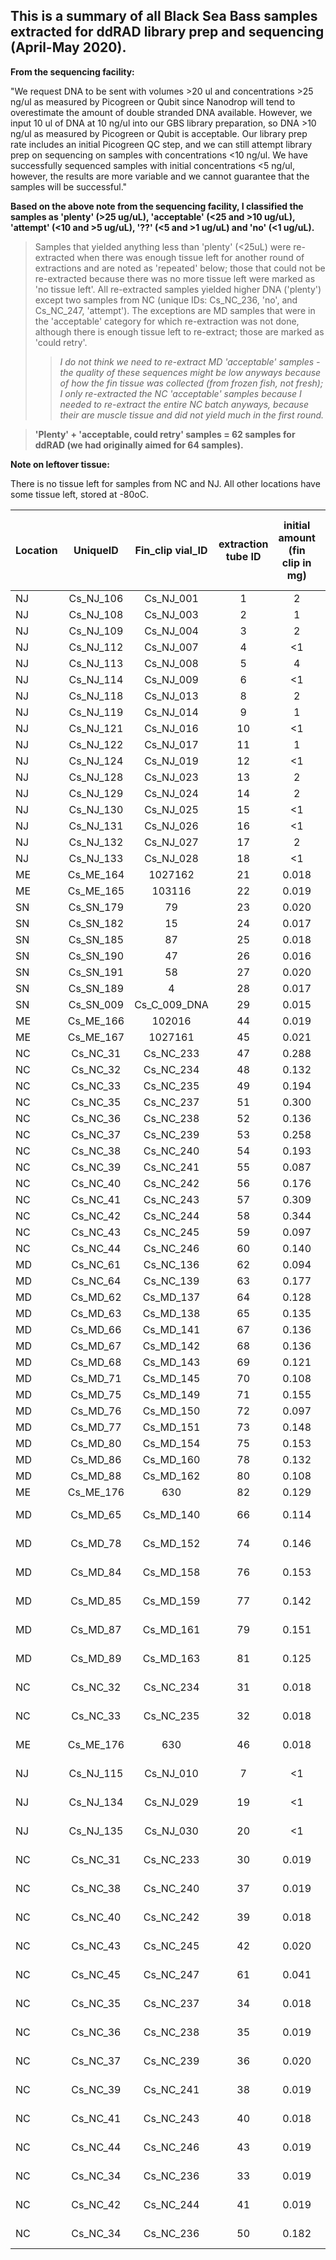 ## This is a summary of all Black Sea Bass samples extracted for ddRAD library prep and sequencing (April-May 2020).


**From the sequencing facility:**

"We request DNA to be sent with volumes >20 ul and concentrations >25 ng/ul as measured by Picogreen or Qubit since Nanodrop will tend to overestimate the amount of double stranded DNA available. However, we input 10 ul of DNA at 10 ng/ul into our GBS library preparation, so DNA >10 ng/ul as measured by Picogreen or Qubit is acceptable. Our library prep rate includes an initial Picogreen QC step, and we can still attempt library prep on sequencing on samples with concentrations <10 ng/ul. We have successfully sequenced samples with initial concentrations <5 ng/ul, however, the results are more variable and we cannot guarantee that the samples will be successful."


**Based on the above note from the sequencing facility, I classified the samples as 'plenty' (>25 ug/uL), 'acceptable' (<25 and >10 ug/uL), 'attempt' (<10 and >5 ug/uL), '??' (<5 and >1 ug/uL) and 'no' (<1 ug/uL).**

> Samples that yielded anything less than 'plenty' (<25uL) were re-extracted when there was enough tissue left for another round of extractions and are noted as 'repeated' below; those that could not be re-extracted because there was no more tissue left were marked as 'no tissue left'. All re-extracted samples yielded higher DNA ('plenty') except two samples from NC (unique IDs: Cs_NC_236, 'no', and Cs_NC_247, 'attempt'). The exceptions are MD samples that were in the 'acceptable' category for which re-extraction was not done, although there is enough tissue left to re-extract; those are marked as 'could retry'. 
>> *I do not think we need to re-extract MD 'acceptable' samples - the quality of these sequences might be low anyways because of how the fin tissue was collected (from frozen fish, not fresh); I only re-extracted the NC 'acceptable' samples because I needed to re-extract the entire NC batch anyways, because their are muscle tissue and did not yield much in the first round.*

> **'Plenty' + 'acceptable, could retry' samples = 62 samples for ddRAD (we had originally aimed for 64 samples).**

**Note on leftover tissue:**

There is no tissue left for samples from NC and NJ. All other locations have some tissue left, stored at -80oC.


| Location | UniqueID | Fin_clip vial_ID|extraction tube ID|initial amount (fin clip in mg)|Qubit (ng/uL)|DNA concentration considering dilution factor 2x (ng/uL)| vol. left in 1st elution (uL)| enough for ddRAD? |
|:---------|:--------:|:---------------:|:----------------:|:---------------:|:-----------:|:----------------:|:--------------:|:-----:|
| NJ| Cs_NJ_106 | Cs_NJ_001      | 1  | 2     | 62.4  | 124.8 | 28 | plenty |
| NJ| Cs_NJ_108 | Cs_NJ_003      | 2  | 1     | 51.8  | 103.6 | 29 | plenty |
| NJ| Cs_NJ_109 | Cs_NJ_004      | 3  | 2     | 79.0  | 158.0 | 29 | plenty |
| NJ| Cs_NJ_112 | Cs_NJ_007      | 4  | <1    | 24.4  | 48.8  | 29 | plenty |
| NJ| Cs_NJ_113 | Cs_NJ_008      | 5  | 4     | 64.6  | 129.2 | 29 | plenty |
| NJ| Cs_NJ_114 | Cs_NJ_009      | 6  | <1    | 16.8  | 33.6  | 29 | plenty |
| NJ| Cs_NJ_118 | Cs_NJ_013      | 8  | 2     | 60.8  | 121.6 | 29 | plenty |
| NJ| Cs_NJ_119 | Cs_NJ_014      | 9  | 1     | 56.0  | 112.0 | 29 | plenty |
| NJ| Cs_NJ_121 | Cs_NJ_016      | 10 | <1    | 25.0  | 50.0  | 29 | plenty |
| NJ| Cs_NJ_122 | Cs_NJ_017      | 11 | 1     | 42.4  | 84.8  | 29 | plenty |
| NJ| Cs_NJ_124 | Cs_NJ_019      | 12 | <1    | 27.8  | 55.6  | 29 | plenty |
| NJ| Cs_NJ_128 | Cs_NJ_023      | 13 | 2     | 53.8  | 107.6 | 29 | plenty |
| NJ| Cs_NJ_129 | Cs_NJ_024      | 14 | 2     | 68.0  | 136.0 | 29 | plenty |
| NJ| Cs_NJ_130 | Cs_NJ_025      | 15 | <1    | 29.4  | 58.8  | 29 | plenty |
| NJ| Cs_NJ_131 | Cs_NJ_026      | 16 | <1    | 22.0  | 44.0  | 29 | plenty |
| NJ| Cs_NJ_132 | Cs_NJ_027      | 17 | 2     | 44.6  | 89.2  | 29 | plenty |
| NJ| Cs_NJ_133 | Cs_NJ_028      | 18 | <1    | 35.2  | 70.4  | 29 | plenty |
| ME| Cs_ME_164 | 1027162        | 21 | 0.018 | 120   | NA    | 29 | plenty |
| ME| Cs_ME_165 | 103116         | 22 | 0.019 | 120   | 240   | 28 | plenty |
| SN| Cs_SN_179 | 79             | 23 | 0.020 | 108   | NA    | 29 | plenty |
| SN| Cs_SN_182 | 15             | 24 | 0.017 | 88.6  | NA    | 29 | plenty |
| SN| Cs_SN_185 | 87             | 25 | 0.018 | 98.6  | NA    | 29 | plenty |
| SN| Cs_SN_190 | 47             | 26 | 0.016 | 86.6  | NA    | 29 | plenty |
| SN| Cs_SN_191 | 58             | 27 | 0.020 | 88.4  | NA    | 29 | plenty |
| SN| Cs_SN_189 | 4              | 28 | 0.017 | 79.6  | NA    | 29 | plenty |
| SN| Cs_SN_009 | Cs_C_009_DNA   | 29 | 0.015 | 100.0 | NA    | 29 | plenty |
| ME| Cs_ME_166 | 102016         | 44 | 0.019 | 98.4  | 196.8 | 28 | plenty |
| ME| Cs_ME_167 | 1027161        | 45 | 0.021 | 106.0 | 212.0 | 29 | plenty |
| NC| Cs_NC_31  | Cs_NC_233      | 47 | 0.288 | 108.0 | NA    | 29 | plenty |
| NC| Cs_NC_32  | Cs_NC_234      | 48 | 0.132 | 38.4  | NA    | 29 | plenty |
| NC| Cs_NC_33  | Cs_NC_235      | 49 | 0.194 | 71.2  | NA    | 29 | plenty |
| NC| Cs_NC_35  | Cs_NC_237      | 51 | 0.300 | 116.0 | NA    | 29 | plenty |
| NC| Cs_NC_36  | Cs_NC_238      | 52 | 0.136 | 32.0  | NA    | 29 | plenty |
| NC| Cs_NC_37  | Cs_NC_239      | 53 | 0.258 | 108.0 | NA    | 29 | plenty |
| NC| Cs_NC_38  | Cs_NC_240      | 54 | 0.193 | 61.0  | 122.0 | 28 | plenty |
| NC| Cs_NC_39  | Cs_NC_241      | 55 | 0.087 | 30.6  | NA    | 29 | plenty |
| NC| Cs_NC_40  | Cs_NC_242      | 56 | 0.176 | 89.6  | NA    | 29 | plenty |
| NC| Cs_NC_41  | Cs_NC_243      | 57 | 0.309 | 106.0 | NA    | 29 | plenty |
| NC| Cs_NC_42  | Cs_NC_244      | 58 | 0.344 | 50.4  | NA    | 29 | plenty |
| NC| Cs_NC_43  | Cs_NC_245      | 59 | 0.097 | 95.6  | 191.2 | 28 | plenty |
| NC| Cs_NC_44  | Cs_NC_246      | 60 | 0.140 | 56.2  | NA    | 29 | plenty |
| MD| Cs_NC_61  | Cs_NC_136      | 62 | 0.094 | 98.4  | NA    | 29 | plenty |
| MD| Cs_NC_64  | Cs_NC_139      | 63 | 0.177 | 114.0 | NA    | 29 | plenty |
| MD| Cs_MD_62  | Cs_MD_137      | 64 | 0.128 | 74.8  | NA    | 29 | plenty |
| MD| Cs_MD_63  | Cs_MD_138      | 65 | 0.135 | 96.8  | NA    | 29 | plenty |
| MD| Cs_MD_66  | Cs_MD_141      | 67 | 0.136 | 82.2  | NA    | 29 | plenty |
| MD| Cs_MD_67  | Cs_MD_142      | 68 | 0.136 | 32.0  | NA    | 29 | plenty |
| MD| Cs_MD_68  | Cs_MD_143      | 69 | 0.121 | 28.4  | NA    | 29 | plenty |
| MD| Cs_MD_71  | Cs_MD_145      | 70 | 0.108 | 30.6  | NA    | 29 | plenty |
| MD| Cs_MD_75  | Cs_MD_149      | 71 | 0.155 | 32.0  | NA    | 29 | plenty |
| MD| Cs_MD_76  | Cs_MD_150      | 72 | 0.097 | 26.2  | NA    | 29 | plenty |
| MD| Cs_MD_77  | Cs_MD_151      | 73 | 0.148 | 33.2  | NA    | 29 | plenty |
| MD| Cs_MD_80  | Cs_MD_154      | 75 | 0.153 | 38.8  | NA    | 29 | plenty |
| MD| Cs_MD_86  | Cs_MD_160      | 78 | 0.132 | 45.8  | NA    | 29 | plenty |
| MD| Cs_MD_88  | Cs_MD_162      | 80 | 0.108 | 46.4  | NA    | 29 | plenty |
| ME| Cs_ME_176 | 630            | 82 | 0.129 | 51.0  | 510.0 | 49*| plenty |
| MD| Cs_MD_65  | Cs_MD_140      | 66 | 0.114 | 24.0  | NA    | 29 | acceptable, could retry |
| MD| Cs_MD_78  | Cs_MD_152      | 74 | 0.146 | 19.9  | NA    | 29 | acceptable, could retry |
| MD| Cs_MD_84  | Cs_MD_158      | 76 | 0.153 | 14.8  | NA    | 29 | acceptable, could retry |
| MD| Cs_MD_85  | Cs_MD_159      | 77 | 0.142 | 19.5  | NA    | 29 | acceptable, could retry |
| MD| Cs_MD_87  | Cs_MD_161      | 79 | 0.151 | 22.0  | NA    | 29 | acceptable, could retry |
| MD| Cs_MD_89  | Cs_MD_163      | 81 | 0.125 | 13.8  | NA    | 29 | acceptable, could retry |
| NC| Cs_NC_32  | Cs_NC_234      | 31 | 0.018 | 13.3  | NA    | 29 | acceptable, repeated |
| NC| Cs_NC_33  | Cs_NC_235      | 32 | 0.018 | 10.1  | NA    | 29 | acceptable, repeated |
| ME| Cs_ME_176 | 630            | 46 | 0.018 | 8.12  | 16.24 | 29 | acceptable, repeated |
| NJ| Cs_NJ_115 | Cs_NJ_010      | 7  | <1    | 4.42  | 8.84  | 29 | attempt, no tissue left |
| NJ| Cs_NJ_134 | Cs_NJ_029      | 19 | <1    | 4.26  | 8.52  | 29 | attempt, no tissue left |
| NJ| Cs_NJ_135 | Cs_NJ_030      | 20 | <1    | 3.14  | 6.28  | 29 | attempt, no tissue left |
| NC| Cs_NC_31  | Cs_NC_233      | 30 | 0.019 | 9.50  | NA    | 29 | attempt, repeated |
| NC| Cs_NC_38  | Cs_NC_240      | 37 | 0.019 | 8.50  | NA    | 29 | attempt, repeated |
| NC| Cs_NC_40  | Cs_NC_242      | 39 | 0.018 | 6.36  | NA    | 29 | attempt, repeated |
| NC| Cs_NC_43  | Cs_NC_245      | 42 | 0.020 | 5.58  | NA    | 29 | attemtp, repeated |
| NC| Cs_NC_45  | Cs_NC_247      | 61 | 0.041 | 7.94  | NA    | 29 | attempt, no tissue left |
| NC| Cs_NC_35  | Cs_NC_237      | 34 | 0.018 | 4.82  | NA    | 29 | ??, repeated |
| NC| Cs_NC_36  | Cs_NC_238      | 35 | 0.019 | 4.92  | NA    | 29 | ??, repeated |
| NC| Cs_NC_37  | Cs_NC_239      | 36 | 0.020 | 4.94  | NA    | 29 | ??, repeated |
| NC| Cs_NC_39  | Cs_NC_241      | 38 | 0.019 | 3.22  | NA    | 29 | ??, repeated |
| NC| Cs_NC_41  | Cs_NC_243      | 40 | 0.018 | 4.54  | NA    | 29 | ??, repeated |
| NC| Cs_NC_44  | Cs_NC_246      | 43 | 0.019 | 4.44  | NA    | 29 | ??, repeated |
| NC| Cs_NC_34  | Cs_NC_236      | 33 | 0.019 | 0.102 | NA    | 27 | no, repeated |
| NC| Cs_NC_42  | Cs_NC_244      | 41 | 0.019 | 0.864 | NA    | 29 | no, repeated |
| NC| Cs_NC_34  | Cs_NC_236      | 50 | 0.182 | 0.280 | NA    | 27 | no, no tissue left|


